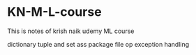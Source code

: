 # KN-M-L-course
This is notes of krish naik udemy ML course


dictionary
tuple and set ass
package 
file op
exception handling
